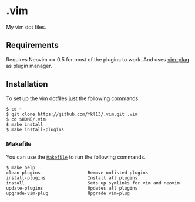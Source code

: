 # .vim

My vim dot files.

## Requirements

Requires Neovim >= 0.5 for most of the plugins to work. And uses
[vim-plug](https://github.com/junegunn/vim-plug) as plugin manager.

## Installation

To set up the vim dotfiles just the following commands.

```console
$ cd ~
$ git clone https://github.com/fkl13/.vim.git .vim
$ cd $HOME/.vim
$ make install
$ make install-plugins
```

### Makefile

You can use the [`Makefile`](Makefile) to run the following commands.

```console
$ make help
clean-plugins                  Remove unlisted plugins
install-plugins                Install all plugins
install                        Sets up symlinks for vim and neovim
update-plugins                 Updates all plugins
upgrade-vim-plug               Upgrade vim-plug
```
